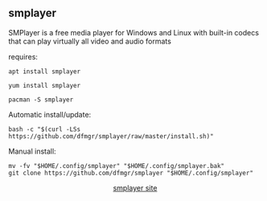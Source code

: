 ## smplayer   
  
SMPlayer is a free media player for Windows and Linux with built-in codecs that can play virtually all video and audio formats  
  
requires:    
```
apt install smplayer 
```  
```
yum install smplayer 
```  
```
pacman -S smplayer 
```  
  
Automatic install/update:
```
bash -c "$(curl -LSs https://github.com/dfmgr/smplayer/raw/master/install.sh)"
```
Manual install:
```
mv -fv "$HOME/.config/smplayer" "$HOME/.config/smplayer.bak"
git clone https://github.com/dfmgr/smplayer "$HOME/.config/smplayer"
```
  
  
<p align=center>
  <a href="https://www.smplayer.info" target="_blank">smplayer site</a>
</p>  

